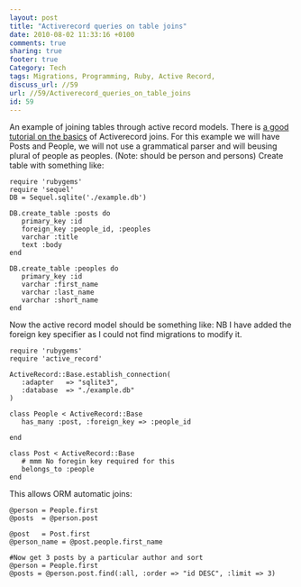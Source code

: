 ```yaml
---
layout: post
title: "Activerecord queries on table joins"
date: 2010-08-02 11:33:16 +0100 
comments: true
sharing: true
footer: true
Category: Tech
tags: Migrations, Programming, Ruby, Active Record,
discuss_url: //59
url: //59/Activerecord_queries_on_table_joins
id: 59
---
```

An example of joining tables through active record models. There is [a good tutorial on the basics][basics] of Activerecord joins.
For this example we will have Posts and People, we will not use a grammatical parser and will beusing plural of people as peoples. (Note: should be person and persons) Create table with something like:

    require 'rubygems'
    require 'sequel'
    DB = Sequel.sqlite('./example.db')
    
    DB.create_table :posts do
       primary_key :id
       foreign_key :people_id, :peoples
       varchar :title
       text :body
    end

    DB.create_table :peoples do
       primary_key :id
       varchar :first_name
       varchar :last_name
       varchar :short_name
    end

Now the active record model should be something like:
NB I have added the foreign key specifier as I could not find migrations to modify it.

    require 'rubygems'
    require 'active_record'

    ActiveRecord::Base.establish_connection(
       :adapter   => "sqlite3",
       :database  => "./example.db"
    )

    class People < ActiveRecord::Base
       has_many :post, :foreign_key => :people_id

    end
    
    class Post < ActiveRecord::Base
       # mmm No foregin key required for this
       belongs_to :people
    end


This allows ORM automatic joins:

    @person = People.first
    @posts  = @person.post

    @post   = Post.first
    @person_name = @post.people.first_name

    #Now get 3 posts by a particular author and sort
    @person = People.first
    @posts = @person.post.find(:all, :order => "id DESC", :limit => 3) 


[basics]: http://guides.rubyonrails.org/association_basics.html
[1]: http://snippets.dzone.com/posts/show/3097
[2]: http://api.rubyonrails.org/classes/ActiveRecord/Base.html#M001880


